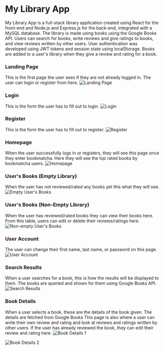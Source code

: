 # My Library App

My Library App is a full-stack library application created using React for the front-end and Node.js and Express.js for the back-end, integrated with a MySQL database.
The library is made using books using the Google Books API. Users can search for books, write reviews and give ratings to books, and view reviews written by other users. 
User authentication was developed using JWT tokens and session state using localStorage. Books are added to a user's library when they give a review and rating for a book.

### Landing Page
This is the first page the user sees if they are not already logged in.
The user can login or register from here.
![Landing Page](Images/landingpage.png)

### Login
This is the form the user has to fill out to login.
![Login](Images/login.png)

### Register
This is the form the user has to fill out to register.
![Register](Images/register.png)

### Homepage 
When the user successfully logs in or registers, they will see this page once they enter bookmatcha.
Here they will see the top rated books by bookmatcha users.
![Homepage](Images/homepage.png)

### User's Books (Empty Library)
When the user has not reviewed/rated any books yet this what they will see.
![Empty User's Books](Images/emptyuserbooks.png)

### User's Books (Non-Empty Library)
When the user has reviewed/rated books they can view their books here.
From this table, users can edit or delete their reviews/ratings here.
![Non-empty User's Books](Images/nonemptyuserbooks.png)

### User Account
The user can change their first name, last name, or password on this page.
![User Account](Images/useraccount.png)

### Search Results
When a user searches for a book, this is how the results will be displayed to them.
The books are queried and shown for them using Google Books API.
![Search Results](Images/searchresults.png)

### Book Details
When a user selects a book, these are the details of the book given. The details are fetched from Google Books This page is also where a user can write their own review and rating and look at reviews and ratings written by other users. If the user has already reviewed the book, they can edit their review and rating here.
![Book Details 1](Images/bookdetails1.png)

![Book Details 2](Images/bookdetails2.png)
